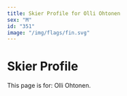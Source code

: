 ```yaml
---
title: Skier Profile for Olli Ohtonen
sex: "M"
id: "351"
image: "/img/flags/fin.svg" 
---
```


# Skier Profile

This page is for: Olli Ohtonen.
    